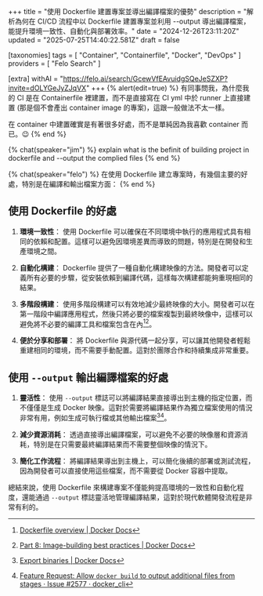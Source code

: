 +++
title = "使用 Dockerfile 建置專案並導出編譯檔案的優勢"
description = "解析為何在 CI/CD 流程中以 Dockerfile 建置專案並利用 --output 導出編譯檔案，能提升環境一致性、自動化與部署效率。"
date = "2024-12-26T23:11:20Z"
updated = "2025-07-25T14:40:22.581Z"
draft = false

[taxonomies]
tags = [ "Container", "Containerfile", "Docker", "DevOps" ]
providers = [ "Felo Search" ]


[extra]
withAI = "<https://felo.ai/search/GcewVfEAvuidgSQeJeSZXP?invite=dOLYGeJyZJqVX>"
+++
{% alert(edit=true) %}
有同事問我，為什麼我的 CI 是在 Containerfile 裡建置，而不是直接寫在 CI yml 中於 runner 上直接建置 (那是個不會產出 container image 的專案)，這跟一般做法不太一樣。

在 container 中建置確實是有著很多好處，而不是單純因為我喜歡 container 而已。😉
{% end %}

{% chat(speaker="jim") %}
explain what is the befinit of building project in dockerfile and --output the complied files
{% end %}

{% chat(speaker="felo") %}
在使用 Dockerfile 建立專案時，有幾個主要的好處，特別是在編譯和輸出檔案方面：
{% end %}

## **使用 Dockerfile 的好處**

1. **環境一致性**：
   使用 Dockerfile 可以確保在不同環境中執行的應用程式具有相同的依賴和配置。這樣可以避免因環境差異而導致的問題，特別是在開發和生產環境之間。

2. **自動化構建**：
   Dockerfile 提供了一種自動化構建映像的方法。開發者可以定義所有必要的步驟，從安裝依賴到編譯代碼，這樣每次構建都能夠重現相同的結果。

3. **多階段構建**：
   使用多階段構建可以有效地減少最終映像的大小。開發者可以在第一階段中編譯應用程式，然後只將必要的檔案複製到最終映像中，這樣可以避免將不必要的編譯工具和檔案包含在內[^2][^11]。

4. **便於分享和部署**：
   將 Dockerfile 與源代碼一起分享，可以讓其他開發者輕鬆重建相同的環境，而不需要手動配置。這對於團隊合作和持續集成非常重要。

## **使用 `--output` 輸出編譯檔案的好處**

1. **靈活性**：
   使用 `--output` 標誌可以將編譯結果直接導出到主機的指定位置，而不僅僅是生成 Docker 映像。這對於需要將編譯結果作為獨立檔案使用的情況非常有用，例如生成可執行檔或其他輸出檔案[^8][^19]。

2. **減少資源消耗**：
   透過直接導出編譯檔案，可以避免不必要的映像層和資源消耗，特別是在只需要最終編譯結果而不需要整個映像的情況下。

3. **簡化工作流程**：
   將編譯結果導出到主機上，可以簡化後續的部署或測試流程，因為開發者可以直接使用這些檔案，而不需要從 Docker 容器中提取。

總結來說，使用 Dockerfile 來構建專案不僅能夠提高環境的一致性和自動化程度，還能通過 `--output` 標誌靈活地管理編譯結果，這對於現代軟體開發流程是非常有利的。

[^2]: [Dockerfile overview | Docker Docs](https://docs.docker.com/build/concepts/dockerfile/)
[^8]: [Export binaries | Docker Docs](https://docs.docker.com/build/building/export/)
[^11]: [Part 8: Image-building best practices | Docker Docs](https://docs.docker.com/get-started/workshop/09_image_best/)
[^19]: [Feature Request: Allow `docker build` to output additional files from stages · Issue #2577 · docker_cli](https://github.com/docker/cli/issues/2577)
